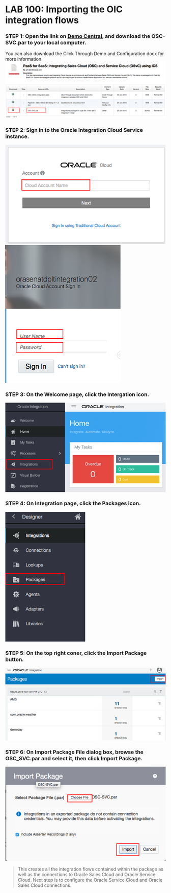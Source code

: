 # LAB 100: Importing the OIC integration flows

### STEP 1: Open the link on <a href="https://demo.oracle.com/apex/f?p=DEMOSTORE:15:5169485753648:::15:P15_DOC_ID:28748" target="_video">Demo Central</a>, and download the OSC-SVC.par to your local computer.
You can also download the Click Through Demo and Configuration docx for more information.
 ![](images/1.png)
### STEP 2: Sign in to the Oracle Integration Cloud Service instance.
![](images/2.png) ![](images/3.png)
### STEP 3: On the Welcome page, click the Intergation icon.
![](images/4.png)
### STEP 4: On Integration page, click the Packages icon.
![](images/6.png)
### STEP 5: On the top right coner, click the Import Package button.
![](images/7.png)
### STEP 6: On Import Package File dialog box, browse the OSC_SVC.par and select it, then click Import Package.
![](images/8.png)
> This creates all the integration flows contained within the package as well as the connections to Oracle Sales Cloud and Oracle Service Cloud. Next step is to configure the Oracle Service Cloud and Oracle Sales Cloud connections.
